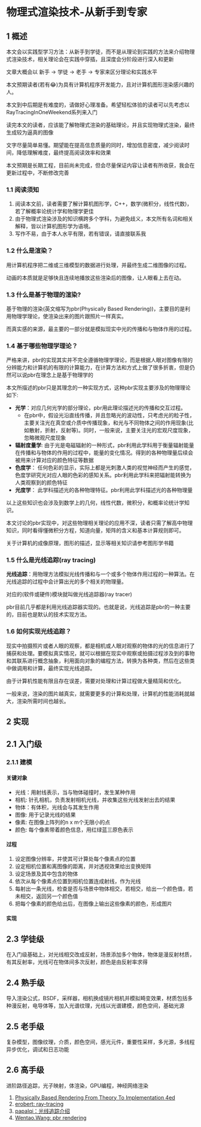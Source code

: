 # 物理式渲染技术-从新手到专家

## 1 概述

本文会以实践型学习方法：从新手到学徒，而不是从理论到实践的方法来介绍物理式渲染技术，相关理论会在实践中穿插，且深度会分阶段进行深入和更新

文章大概会以 新手 -> 学徒 -> 老手 -> 专家来区分理论和实践水平

本文预期读者(若有😂)为具有计算机程序开发能力，且对计算机图形渲染感兴趣的人。

本文到中后期是有难度的，请做好心理准备。希望轻松体验的读者可以先考虑以RayTracingInOneWeekend系列来入门

读完本文的读者，应该能了解物理式渲染的基础理论，并且实现物理式渲染，最终生成较为逼真的图像

文字尽量简单易懂。期望能在提高信息质量的同时，增加信息密度，减少阅读时间，降低理解难度，最终提高阅读效率和效果

本文预期是长期工程，目前尚未完成，但会尽量保证内容让读者有所收获，我会在更新过程中，不断修改完善

### 1.1 阅读须知

1. 阅读本文前，读者需要了解计算机图形学，C++，数学(微积分，线性代数)，若了解概率论统计学和物理学更佳
2. 由于物理式渲染涉及的知识横跨多个学科，为避免歧义，本文所有名词和相关解释，皆以计算机图形学为语境。
3. 写作不易，由于本人水平有限，若有错误，请直接联系我

### 1.2 什么是渲染？

用计算机程序把二维或三维模型的数据进行处理，并最终生成二维图像的过程。

动画的本质就是足够快且连续地播放这些渲染后的图像，让人眼看上去在动。

### 1.3 什么是基于物理的渲染?

基于物理的渲染(英文缩写为pbr(Physically Based Rendering))，主要目的是利用物理学理论，使渲染出来的图片跟照片一样真实。

而真实感的来源，最主要的一部分就是模拟现实中光的传播和与物体作用的过程。

### 1.4 基于哪些物理学理论？

严格来讲，pbr的实现其实并不完全遵循物理学理论，而是根据人眼对图像有限的分辨能力和计算机的有限的计算能力，在计算方法和方式上做了很多折衷，但是仍然可以说pbr在理念上是基于物理学的

本文所描述的pbr只是其理念的一种实现方式，这种pbr实现主要涉及的物理理论如下:

- **光学**：对应几何光学的部分理论，pbr用此理论描述光的传播和交互过程。
  - 在pbr中，假设光沿直线传播，并且忽略光的波动性，只考虑光的粒子性，主要关注光在真空或介质中传播现象，和光与不同物体之间的作用现象(比如散射，折射，反射等)。同时，一般来说，主要关注光的宏观尺度现象，忽略微观尺度现象
- **辐射度量学**: 由于光是电磁辐射的一种形式，pbr利用此学科用于衡量辐射能量在传播和与物体的作用的过程中，能量的变化情况。得到的各种物理量后续会被用来计算对应的颜色特征等数据
- **色度学**： 任何色彩的显示，实际上都是光刺激人类的视觉神经而产生的感觉，色度学研究光对应人眼的色彩的感知关系。pbr利用此学科来把辐射能转换为人类观察到的颜色特征
- **光度学**： 此学科描述光的各种物理特征。pbr利用此学科描述光的各种物理量

以上这些知识也会涉及到数学上的几何，线性代数，微积分，和概率论统计学知识。

本文讨论的pbr实现中，对这些物理相关理论的应用不深，读者只需了解高中物理知识，同时看得懂微积分方程，知道向量，矩阵的含义和基本计算规则即可。

关于计算机的成像原理，图形的描述，显示等相关知识请参考图形学书籍

### 1.5 什么是光线追踪(ray tracing)

**光线追踪**：用物理方法模拟光线传播和与一个或多个物体作用过程的一种算法。在光线追踪的过程中会计算出光的多个相关的物理量。

对应的(软件或硬件)模块就叫做光线追踪器(ray tracer)

pbr目前几乎都是利用光线追踪器实现的。也就是说，光线追踪是pbr的一种主要的，目前也是默认的技术实现方法。

### 1.6 如何实现光线追踪？

现实中拍摄照片或者人眼的观察，都是相机或人眼对观察的物体的光的信息进行了捕获和处理。要模拟真实情况，就可以根据在现实中观察或拍摄过程涉及到的事物和其联系进行概念抽象，利用面向对象的编程方法，转换为各种类，然后在这些类中做调用和计算，最终实现光线追踪。

由于计算机性能有限且存在误差，需要对处理和计算过程做大量精简和优化。

一般来说，渲染的图片越真实，就需要更多的计算和处理，计算机的性能消耗就越大，渲染所需时间也越长。

## 2 实现

## 2.1 入门级

### 2.1.1 建模

#### 关键对象

- 光线：用射线表示，当与物体碰撞时，发生某种作用
- 相机: 针孔相机，负责发射相机光线，并收集这些光线发射出去的结果
- 物体：有体积，光线会与其发生作用
- 图像: 用于记录光线的结果
- 像素: 在图像上阵列的n x m个无限小的点
- 颜色: 每个像素带着颜色信息，用红绿蓝三原色表示

#### 过程

1. 设定图像分辨率，并使其可计算处每个像素点的位置
2. 设定相机位置和离图像的距离，并对透视效果给出变换矩阵
3. 设定场景及其中包含的物体
4. 依次从每个像素点位置到相机位置连成射线，作为光线
5. 每射出一条光线，检查是否与场景中物体相交，若相交，给出一个颜色值，若未相交，返回另一个颜色值
6. 把每个像素的颜色给出后，在图像上输出这些像素的颜色，形成图片

#### 实现

## 2.3 学徒级

在入门级基础上，对光线相交改成反射，场景添加多个物体，物体是漫反射材质，有其反射率，光线可在物体间多次反射，颜色是由反射率求得

## 2.4 熟手级

导入渲染公式，BSDF，采样器，相机换成镜片相机并模拟畸变效果，材质包括多种漫反射，电导体等，加入光谱纹理，光线以光谱建模，颜色空间，基础光源

## 2.5 老手级

复杂模型，图像纹理，介质，颜色空间，感光元件，重要性采样，多光源，多线程异步优化，调试和日志功能

## 2.6 高手级

进阶路径追踪，光子映射，体渲染，GPU编程，神经网络渲染

1. [Physically Based Rendering From Theory To Implementation 4ed](https://www.pbr-book.org/4ed/contents)
2. [erobert: ray-tracing](https://cs.stanford.edu/people/eroberts/courses/soco/projects/1997-98/ray-tracing/index.html)
3. [papalqi：光线追踪介绍](https://zhuanlan.zhihu.com/p/72673165)
4. [Wentao.Wang: pbr rendering](https://segmentfault.com/a/1190000000526976)
